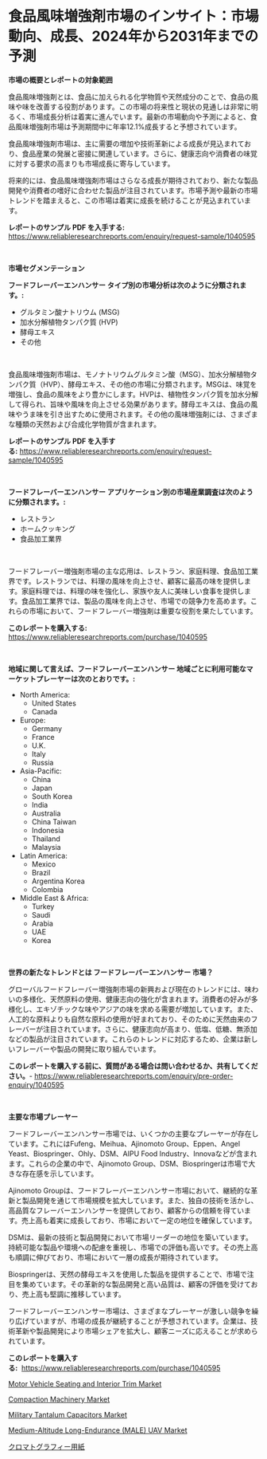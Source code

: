 <p><h1>食品風味増強剤市場のインサイト：市場動向、成長、2024年から2031年までの予測</h1></p><p><strong>市場の概要とレポートの対象範囲</strong></p>
<p><p>食品風味増強剤とは、食品に加えられる化学物質や天然成分のことで、食品の風味や味を改善する役割があります。この市場の将来性と現状の見通しは非常に明るく、市場成長分析は着実に進んでいます。最新の市場動向や予測によると、食品風味増強剤市場は予測期間中に年率12.1%成長すると予想されています。</p><p>食品風味増強剤市場は、主に需要の増加や技術革新による成長が見込まれており、食品産業の発展と密接に関連しています。さらに、健康志向や消費者の味覚に対する要求の高まりも市場成長に寄与しています。</p><p>将来的には、食品風味増強剤市場はさらなる成長が期待されており、新たな製品開発や消費者の嗜好に合わせた製品が注目されています。市場予測や最新の市場トレンドを踏まえると、この市場は着実に成長を続けることが見込まれています。</p></p>
<p><strong>レポートのサンプル PDF を入手する:</strong> <a href="https://www.reliableresearchreports.com/enquiry/request-sample/1040595">https://www.reliableresearchreports.com/enquiry/request-sample/1040595</a></p>
<p>&nbsp;</p>
<p><strong>市場セグメンテーション</strong></p>
<p><strong>フードフレーバーエンハンサー タイプ別の市場分析は次のように分類されます。:</strong></p>
<p><ul><li>グルタミン酸ナトリウム (MSG)</li><li>加水分解植物タンパク質 (HVP)</li><li>酵母エキス</li><li>その他</li></ul></p>
<p>&nbsp;</p>
<p><p>食品風味増強剤市場は、モノナトリウムグルタミン酸（MSG）、加水分解植物タンパク質（HVP）、酵母エキス、その他の市場に分類されます。MSGは、味覚を増強し、食品の風味をより豊かにします。HVPは、植物性タンパク質を加水分解して得られ、旨味や風味を向上させる効果があります。酵母エキスは、食品の風味やうま味を引き出すために使用されます。その他の風味増強剤には、さまざまな種類の天然および合成化学物質が含まれます。</p></p>
<p><strong>レポートのサンプル PDF を入手する:</strong>&nbsp;<a href="https://www.reliableresearchreports.com/enquiry/request-sample/1040595">https://www.reliableresearchreports.com/enquiry/request-sample/1040595</a></p>
<p>&nbsp;</p>
<p><strong> フードフレーバーエンハンサー アプリケーション別の市場産業調査は次のように分類されます。:</strong></p>
<p><ul><li>レストラン</li><li>ホームクッキング</li><li>食品加工業界</li></ul></p>
<p>&nbsp;</p>
<p><p>フードフレーバー増強剤市場の主な応用は、レストラン、家庭料理、食品加工業界です。レストランでは、料理の風味を向上させ、顧客に最高の味を提供します。家庭料理では、料理の味を強化し、家族や友人に美味しい食事を提供します。食品加工業界では、製品の風味を向上させ、市場での競争力を高めます。これらの市場において、フードフレーバー増強剤は重要な役割を果たしています。</p></p>
<p><strong>このレポートを購入する:</strong>&nbsp; <a href="https://www.reliableresearchreports.com/purchase/1040595">https://www.reliableresearchreports.com/purchase/1040595</a></p>
<p>&nbsp;</p>
<p><strong>地域に関して言えば、フードフレーバーエンハンサー 地域ごとに利用可能なマーケットプレーヤーは次のとおりです。:</strong></p>
<p><ul>
    <li>
        North America:
        <ul>
            <li>United States</li>
            <li>Canada</li>
        </ul>
    </li>
    <li>
        Europe:
        <ul>
            <li>Germany</li>
            <li>France</li>
            <li>U.K.</li>
            <li>Italy</li>
            <li>Russia</li>
        </ul>
    </li>
    <li>
        Asia-Pacific:
        <ul>
            <li>China</li>
            <li>Japan</li>
            <li>South Korea</li>
            <li>India</li>
            <li>Australia</li>
            <li>China Taiwan</li>
            <li>Indonesia</li>
            <li>Thailand</li>
            <li>Malaysia</li>
        </ul>
    </li>
    <li>
        Latin America:
        <ul>
            <li>Mexico</li>
            <li>Brazil</li>
            <li>Argentina Korea</li>
            <li>Colombia</li>
        </ul>
    </li>
    <li>
        Middle East & Africa:
        <ul>
            <li>Turkey</li>
            <li>Saudi</li>
            <li>Arabia</li>
            <li>UAE</li>
            <li>Korea</li>
        </ul>
    </li>
    </ul></p>
<p>&nbsp;</p>
<p><strong>世界の新たなトレンドとは フードフレーバーエンハンサー 市場？</strong></p>
<p><p>グローバルフードフレーバー増強剤市場の新興および現在のトレンドには、味わいの多様化、天然原料の使用、健康志向の強化が含まれます。消費者の好みが多様化し、エキゾチックな味やアジアの味を求める需要が増加しています。また、人工的な原料よりも自然な原料の使用が好まれており、そのために天然由来のフレーバーが注目されています。さらに、健康志向が高まり、低塩、低糖、無添加などの製品が注目されています。これらのトレンドに対応するため、企業は新しいフレーバーや製品の開発に取り組んでいます。</p></p>
<p><strong>このレポートを購入する前に、質問がある場合は問い合わせるか、共有してください。</strong>- <a href="https://www.reliableresearchreports.com/enquiry/pre-order-enquiry/1040595">https://www.reliableresearchreports.com/enquiry/pre-order-enquiry/1040595</a></p>
<p>&nbsp;</p>
<p><strong>主要な市場プレーヤー</strong></p>
<p><p>フードフレーバーエンハンサー市場では、いくつかの主要なプレーヤーが存在しています。これにはFufeng、Meihua、Ajinomoto Group、Eppen、Angel Yeast、Biospringer、Ohly、DSM、AIPU Food Industry、Innovaなどが含まれます。これらの企業の中で、Ajinomoto Group、DSM、Biospringerは市場で大きな存在感を示しています。</p><p>Ajinomoto Groupは、フードフレーバーエンハンサー市場において、継続的な革新と製品開発を通じて市場規模を拡大しています。また、独自の技術を活かし、高品質なフレーバーエンハンサーを提供しており、顧客からの信頼を得ています。売上高も着実に成長しており、市場において一定の地位を確保しています。</p><p>DSMは、最新の技術と製品開発において市場リーダーの地位を築いています。持続可能な製品や環境への配慮を重視し、市場での評価も高いです。その売上高も順調に伸びており、市場において一層の成長が期待されています。</p><p>Biospringerは、天然の酵母エキスを使用した製品を提供することで、市場で注目を集めています。その革新的な製品開発と高い品質は、顧客の評価を受けており、売上高も堅調に推移しています。</p><p>フードフレーバーエンハンサー市場は、さまざまなプレーヤーが激しい競争を繰り広げていますが、市場の成長が継続することが予想されています。企業は、技術革新や製品開発により市場シェアを拡大し、顧客ニーズに応えることが求められています。</p></p>
<p><strong>このレポートを購入する:</strong>&nbsp;&nbsp;<a href="https://www.reliableresearchreports.com/purchase/1040595">https://www.reliableresearchreports.com/purchase/1040595</a></p>
<p><p><a href="https://issuu.com/reportprime-2/docs/motor-vehicle-seating-and-interior-trim-market-siz">Motor Vehicle Seating and Interior Trim Market</a></p><p><a href="https://view.publitas.com/reportprime-1/compaction-machinery-market-size-furnishes-valuable-information-encompassing-market-share-market-trends-and-projections-spanning-from-2024-to-2031/">Compaction Machinery Market</a></p><p><a href="https://github.com/julyju69/Market-Research-Report-List-2/blob/main/military-tantalum-capacitors-market.md">Military Tantalum Capacitors Market</a></p><p><a href="https://issuu.com/reportprime-2/docs/medium-altitude-long-endurance-male-uav-market-siz">Medium-Altitude Long-Endurance (MALE) UAV Market</a></p><p><a href="https://github.com/AaronVargas43/Market-Research-Report-List-1/blob/main/763050415795.md">クロマトグラフィー用紙</a></p></p>